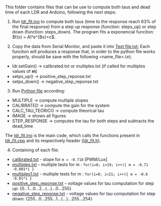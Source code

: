 This folder contains files that can be use to compute both taus and dead time of each LDR and Arduino, following the next steps:


1. Run [ldr_fit.ino](https://github.com/Guilherme-Viegas/SCTDR/blob/master/Labs_Almeida/ldr_fit/ldr_fit.ino) to compute both taus (time to the response reach 63% of the final response) from a step up response (function: steps_up) or step down (function: steps_down). The program fits a exponencial funciton: $f(x) = A\*e^{Bx}+c$. 

2. Copy the data from Serial Monitor, and paste it into [Text file.txt](https://github.com/Guilherme-Viegas/SCTDR/blob/master/Labs_Almeida/ldr_fit/text_files); Each function will produces a response that, in order to the python file works properly, should be save with the following <name_file>.txt;
  * ldr.setGain() -> calibrated.txt or multiples.txt (if called for multiples values of **m**)
  * setps_up() -> positive_step_reponse.txt
  * setps_down() -> negative_step_reponse.txt

3. Run [Python file](https://github.com/Guilherme-Viegas/SCTDR/blob/master/Labs_Almeida/ldr_fit/ldr_fit.py) according:
  * MULTIPLE            -> compute multiple slopes
  * CALIBRATED          -> compute the gain for the system
  * CALC_TAU_TEORICO    -> compute theorical tau
  * IMAGE               -> shows all figures
  * STEP_RESPONSE       -> computes the tau for both steps and subtracts the dead_time

The [ldr_fit.ino](https://github.com/Guilherme-Viegas/SCTDR/blob/master/Labs_Almeida/ldr_fit/ldr_fit.ino) is the main code, which calls the functions present in [ldr_fit.cpp](https://github.com/Guilherme-Viegas/SCTDR/blob/master/Labs_Almeida/ldr_fit/ldr_fit.cpp) and its respectively header [(ldr_fit.h)](https://github.com/Guilherme-Viegas/SCTDR/blob/master/Labs_Almeida/ldr_fit/ldr_fit.cpp).

4. Containing of each file:
  * [calibrated.txt](https://github.com/Guilherme-Viegas/SCTDR/blob/master/Labs_Almeida/ldr_fit/text_files/calibrated.txt) - slope for ```m = -0.718``` [PWM/Lux] 
  * [multiples.txt](https://github.com/Guilherme-Viegas/SCTDR/blob/master/Labs_Almeida/ldr_fit/text_files/multiples.txt) - multiple tests for m : ```for(i=0; i<19; i++){ m = -0.71 -0.001*i }```
  * [multiples1.txt](https://github.com/Guilherme-Viegas/SCTDR/blob/master/Labs_Almeida/ldr_fit/text_files/multiples.txt) - multiple tests for m : ```for(i=0; i<21; i++){ m = -0.6 -0.01*i }```
  * [positive_step_reponse.txt](https://github.com/Guilherme-Viegas/SCTDR/blob/master/Labs_Almeida/ldr_fit/text_files/positive_step_reponse.txt) - voltage values for tau computation for step up: {0...1...0...2...(...)...0...255}
  * [negative_step_reponse.txt](https://github.com/Guilherme-Viegas/SCTDR/blob/master/Labs_Almeida/ldr_fit/text_files/negative_step_reponse.txt) - voltage values for tau computation for step down: {255...0...255...1...(...)...255...254}
